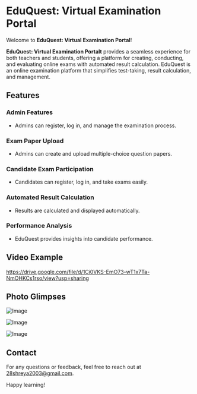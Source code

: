 # EduQuest: Virtual Examination Portal

Welcome to **EduQuest: Virtual Examination Portal**!

**EduQuest: Virtual Examination Portalt** provides a seamless experience for both teachers and students, offering a platform for 
creating, conducting, and evaluating online exams with automated result calculation. 
EduQuest is an online examination platform that simplifies test-taking, result calculation, and management.

## Features
### Admin Features
- Admins can register, log in, and manage the examination process.

### Exam Paper Upload
- Admins can create and upload multiple-choice question papers.

### Candidate Exam Participation
- Candidates can register, log in, and take exams easily.

### Automated Result Calculation
- Results are calculated and displayed automatically.

### Performance Analysis
- EduQuest provides insights into candidate performance.

## Video Example 

https://drive.google.com/file/d/1Ci0VKS-EmO73-wT1x7Ta-NmOHKCs1rso/view?usp=sharing

## Photo Glimpses

![Image](https://github.com/user-attachments/assets/727c92b2-8273-4137-8c5e-c878480bc8da)

![Image](https://github.com/user-attachments/assets/11f1653c-350a-4047-bf5d-e78d85f4105d)

![Image](https://github.com/user-attachments/assets/b2bb1ef0-a6e7-4a91-9c67-21441375df69)



## Contact
For any questions or feedback, feel free to reach out at [28shreya2003@gmail.com](28shreya2003@gmail.com).


Happy learning!
